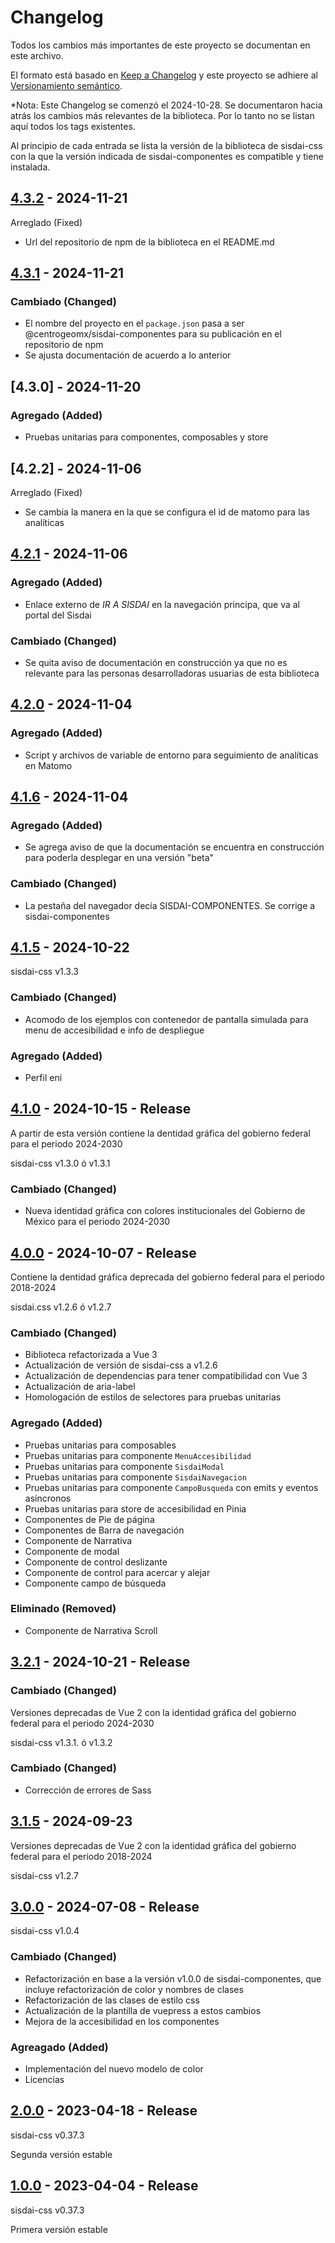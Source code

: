 # Changelog

Todos los cambios más importantes de este proyecto se documentan en este archivo.

El formato está basado en [Keep a Changelog](https://keepachangelog.com/en/1.1.0)
y este proyecto se adhiere al [Versionamiento semántico](https://semver.org/spec/v2.0.0.html).

*Nota: Este Changelog se comenzó el 2024-10-28. Se documentaron hacia atrás los cambios más relevantes
de la biblioteca. Por lo tanto no se listan aquí todos los tags existentes.

Al principio de cada entrada se lista la versión de la biblioteca de sisdai-css con la
que la versión indicada de sisdai-componentes es compatible y tiene instalada.

## [4.3.2] - 2024-11-21

Arreglado (Fixed)

- Url del repositorio de npm de la biblioteca en el README.md

## [4.3.1] - 2024-11-21

### Cambiado (Changed)

- El nombre del proyecto en el `package.json` pasa a ser @centrogeomx/sisdai-componentes para su publicación en el repositorio de npm
- Se ajusta documentación de acuerdo a lo anterior

## [4.3.0] - 2024-11-20

### Agregado (Added)

- Pruebas unitarias para componentes, composables y store

## [4.2.2] - 2024-11-06

Arreglado (Fixed)

- Se cambia la manera en la que se configura el id de matomo para las analíticas

## [4.2.1] - 2024-11-06

### Agregado (Added)

- Enlace externo de _IR A SISDAI_ en la navegación principa, que va al portal del Sisdai

### Cambiado (Changed)

- Se quita aviso de documentación en construcción ya que no es relevante para las personas desarrolladoras usuarias de esta biblioteca

## [4.2.0] - 2024-11-04

### Agregado (Added)

- Script y archivos de variable de entorno para seguimiento de analíticas en Matomo

## [4.1.6] - 2024-11-04


### Agregado (Added)

- Se agrega aviso de que la documentación se encuentra en construcción para poderla desplegar en una versión "beta"

### Cambiado (Changed)

- La pestaña del navegador decía SISDAI-COMPONENTES. Se corrige a sisdai-componentes

## [4.1.5] - 2024-10-22

sisdai-css v1.3.3

### Cambiado (Changed)

- Acomodo de los ejemplos con contenedor de pantalla simulada para menu de accesibilidad e info de despliegue

### Agregado (Added)

- Perfil eni

## [4.1.0] - 2024-10-15 - Release

A partir de esta versión contiene la dentidad gráfica del gobierno federal para el periodo 2024-2030

sisdai-css v1.3.0 ó v1.3.1

### Cambiado (Changed)

- Nueva identidad gráfica con colores institucionales del Gobierno de México para el periodo 2024-2030

## [4.0.0] - 2024-10-07 - Release

Contiene la dentidad gráfica deprecada del gobierno federal para el periodo 2018-2024

sisdai.css v1.2.6 ó v1.2.7

### Cambiado (Changed)

- Biblioteca refactorizada a Vue 3
- Actualización de versión de sisdai-css a v1.2.6
- Actualización de dependencias para tener compatibilidad con Vue 3
- Actualización de aria-label
- Homologación de estilos de selectores para pruebas unitarias

### Agregado (Added)

- Pruebas unitarias para composables
- Pruebas unitarias para componente `MenuAccesibilidad`
- Pruebas unitarias para componente `SisdaiModal`
- Pruebas unitarias para componente `SisdaiNavegacion`
- Pruebas unitarias para componente `CampoBusqueda` con emits y eventos asíncronos
- Pruebas unitarias para store de accesibilidad en Pinia
- Componentes de Pie de página
- Componentes de Barra de navegación
- Componente de Narrativa
- Componente de modal
- Componente de control deslizante
- Componente de control para acercar y alejar
- Componente campo de búsqueda

### Eliminado (Removed)

- Componente de Narrativa Scroll

## [3.2.1] - 2024-10-21 - Release

### Cambiado (Changed)

Versiones deprecadas de Vue 2 con la identidad gráfica del gobierno federal
para el periodo 2024-2030

sisdai-css v1.3.1. ó v1.3.2


### Cambiado (Changed)
- Corrección de errores de Sass

## [3.1.5] - 2024-09-23

Versiones deprecadas de Vue 2 con la identidad gráfica del gobierno federal
para el periodo 2018-2024

sisdai-css v1.2.7


## [3.0.0] - 2024-07-08 - Release

sisdai-css v1.0.4

### Cambiado (Changed)

- Refactorización en base a la versión v1.0.0 de sisdai-componentes, que incluye refactorización de color y nombres de clases
- Refactorización de las clases de estilo css
- Actualización de la plantilla de vuepress a estos cambios
- Mejora de la accesibilidad en los componentes

### Agreagado (Added)

- Implementación del nuevo modelo de color
- Licencias

## [2.0.0] - 2023-04-18 - Release

sisdai-css v0.37.3

Segunda versión estable

## [1.0.0] - 2023-04-04 - Release

sisdai-css v0.37.3


Primera versión estable

[4.3.2]: https://codigo.conahcyt.mx/sisdai/sisdai-componentes/compare/v4.3.2...v4.3.1
[4.3.1]: https://codigo.conahcyt.mx/sisdai/sisdai-componentes/compare/v4.3.1...v4.2.1
[4.2.1]: https://codigo.conahcyt.mx/sisdai/sisdai-componentes/compare/v4.2.1...v4.2.0
[4.2.0]: https://codigo.conahcyt.mx/sisdai/sisdai-componentes/compare/v4.2.0...v4.1.6
[4.1.6]: https://codigo.conahcyt.mx/sisdai/sisdai-componentes/compare/v4.1.6...v4.1.5
[4.1.5]: https://codigo.conahcyt.mx/sisdai/sisdai-componentes/compare/v4.1.5...v4.1.0
[4.1.0]: https://codigo.conahcyt.mx/sisdai/sisdai-componentes/compare/v4.1.0...v4.0.0
[4.0.0]: https://codigo.conahcyt.mx/sisdai/sisdai-componentes/compare/v4.1.0...v3.2.1
[3.2.1]: https://codigo.conahcyt.mx/sisdai/sisdai-componentes/compare/v3.2.1...v3.1.5
[3.1.5]: https://codigo.conahcyt.mx/sisdai/sisdai-componentes/compare/v3.1.5...v3.0.0
[3.0.0]: https://codigo.conahcyt.mx/sisdai/sisdai-componentes/compare/v3.0.0...v2.0.0
[2.0.0]: https://codigo.conahcyt.mx/sisdai/sisdai-componentes/compare/v2.0.0...v1.0.0
[1.0.0]: https://codigo.conahcyt.mx/sisdai/sisdai-componentes/-/releases/v1.0.0
